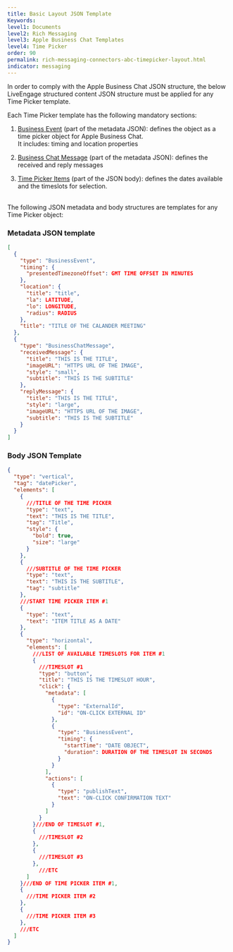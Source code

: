```yaml
---
title: Basic Layout JSON Template
Keywords:
level1: Documents
level2: Rich Messaging
level3: Apple Business Chat Templates
level4: Time Picker
order: 90
permalink: rich-messaging-connectors-abc-timepicker-layout.html
indicator: messaging
---
```


In order to comply with the Apple Business Chat JSON structure, the below LiveEngage structured content JSON structure must be applied for any Time Picker template.

Each Time Picker template has the following mandatory sections:

1. [Business Event](rich-messaging-connectors-abc-timepicker-businessevent.html) (part of the metadata JSON): defines the object as a time picker object for Apple Business Chat.<br/>
It includes: timing and location properties

2. [Business Chat Message](rich-messaging-connectors-abc-timepicker-businesschatmsg.html) (part of the metadata JSON): defines the received and reply messages

3. [Time Picker Items](rich-messaging-connectors-abc-timepicker-item.html) (part of the JSON body): defines the dates available and the timeslots for selection.

<br/>
The following JSON metadata and body structures are templates for any Time Picker object:

### Metadata JSON template

```json
[
  {
    "type": "BusinessEvent",
    "timing": {
      "presentedTimezoneOffset": GMT TIME OFFSET IN MINUTES
    },
    "location": {
      "title": "title",
      "la": LATITUDE,
      "lo": LONGITUDE,
      "radius": RADIUS
    },
    "title": "TITLE OF THE CALANDER MEETING"
  },
  {
    "type": "BusinessChatMessage",
    "receivedMessage": {
      "title": "THIS IS THE TITLE",
      "imageURL": "HTTPS URL OF THE IMAGE",
      "style": "small",
      "subtitle": "THIS IS THE SUBTITLE"
    },
    "replyMessage": {
      "title": "THIS IS THE TITLE",
      "style": "large",
      "imageURL": "HTTPS URL OF THE IMAGE",
      "subtitle": "THIS IS THE SUBTITLE"
    }
  }
]
```

### Body JSON Template

```json
{
  "type": "vertical",
  "tag": "datePicker",
  "elements": [
    {
      ///TITLE OF THE TIME PICKER
      "type": "text",
      "text": "THIS IS THE TITLE",
      "tag": "Title",
      "style": {
        "bold": true,
        "size": "large"
      }
    },
    {
      ///SUBTITLE OF THE TIME PICKER
      "type": "text",
      "text": "THIS IS THE SUBTITLE",
      "tag": "subtitle"
    },
    ///START TIME PICKER ITEM #1
    {
      "type": "text",
      "text": "ITEM TITLE AS A DATE"
    },
    {
      "type": "horizontal",
      "elements": [
        ///LIST OF AVAILABLE TIMESLOTS FOR ITEM #1
        {
          ///TIMESLOT #1
          "type": "button",
          "title": "THIS IS THE TIMESLOT HOUR",
          "click": {
            "metadata": [
              {
                "type": "ExternalId",
                "id": "ON-CLICK EXTERNAL ID"
              },
              {
                "type": "BusinessEvent",
                "timing": {
                  "startTime": "DATE OBJECT",
                  "duration": DURATION OF THE TIMESLOT IN SECONDS
                }
              }
            ],
            "actions": [
              {
                "type": "publishText",
                "text": "ON-CLICK CONFIRMATION TEXT"
              }
            ]
          }
        }///END OF TIMESLOT #1,
        {
          ///TIMESLOT #2
        },
        {
          ///TIMESLOT #3
        },
          ///ETC
      ]
    }///END OF TIME PICKER ITEM #1,
    {
      ///TIME PICKER ITEM #2
    },
    {
      ///TIME PICKER ITEM #3
    },
    ///ETC
  ]
}
```
